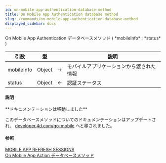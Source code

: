 ```yaml
---
id: on-mobile-app-authentication-database-method
title: On Mobile App Authentication database method
slug: /commands/on-mobile-app-authentication-database-method
displayed_sidebar: docs
---
```


<!--REF #_command_.On Mobile App Authentication database method.Syntax-->On Mobile App Authentication データベースメソッド ( *mobileInfo* ; *status* )<!-- END REF-->
<!--REF #_command_.On Mobile App Authentication database method.Params-->
| 引数 | 型 |  | 説明 |
| --- | --- | --- | --- |
| mobileInfo | Object | &rarr; | モバイルアプリケーションから渡された情報 |
| status | Object | &larr; | 認証ステータス |

<!-- END REF-->

#### 説明 

<!--REF #_command_.On Mobile App Authentication database method.Summary-->**ドキュメンテーションは移動しました**

このデータベースメソッドについてのドキュメンテーションはアップデートされ、 [developer.<!-- END REF-->4d.com/go-mobile](https://developer.4d.com/go-mobile/docs/4d/on-mobile-app-authentication) へと移されました。

#### 参照 

  
[MOBILE APP REFRESH SESSIONS](mobile-app-refresh-sessions.md)  
[On Mobile App Action データベースメソッド](on-mobile-app-action-database-method.md)  